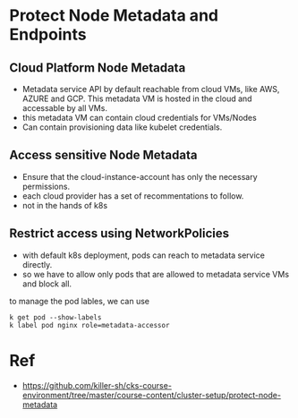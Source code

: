 # Protect Node Metadata and Endpoints

## Cloud Platform Node Metadata
- Metadata service API by default reachable from cloud VMs, like AWS, AZURE and GCP. This metadata VM is hosted in the cloud and accessable by all VMs.
- this metadata VM can contain cloud credentials for VMs/Nodes
- Can contain provisioning data like kubelet credentials.


## Access sensitive Node Metadata

- Ensure that the cloud-instance-account has only the necessary permissions.
- each cloud provider has a set of recommentations to follow.
- not in the hands of k8s


## Restrict access using NetworkPolicies
- with default k8s deployment, pods can reach to metadata service directly.
- so we have to allow only pods that are allowed to metadata service VMs and block all.

to manage the pod lables, we can use
```
k get pod --show-labels
k label pod nginx role=metadata-accessor
```

# Ref
- https://github.com/killer-sh/cks-course-environment/tree/master/course-content/cluster-setup/protect-node-metadata
